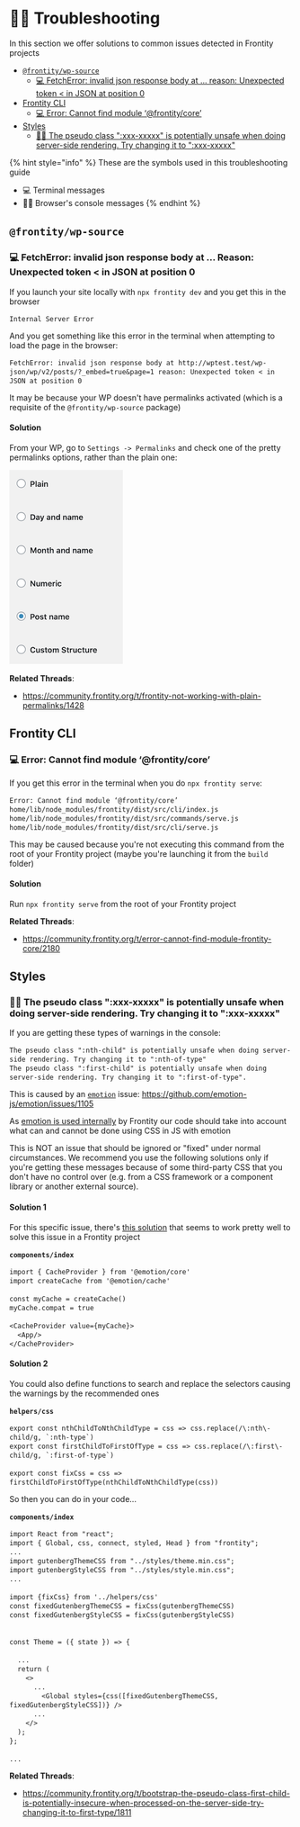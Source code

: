 # 🦸‍♀️ Troubleshooting

In this section we offer solutions to common issues detected in Frontity projects

<!-- toc -->

- [`@frontity/wp-source`](#frontity-wp-source)
  - [💻 FetchError: invalid json response body at ... reason: Unexpected token < in JSON at position 0](#fetcherror-invalid-json-response-body-at-reason-unexpected-token-less-than-in-json-at-position-0)
- [Frontity CLI](#frontity-cli)
  - [💻 Error: Cannot find module ‘@frontity/core’](#error-cannot-find-module-frontity-core)
- [Styles](#styles)
  - [👨‍💻 The pseudo class ":xxx-xxxxx" is potentially unsafe when doing server-side rendering. Try changing it to ":xxx-xxxxx"](#the-pseudo-class-xxx-xxxxx-is-potentially-unsafe-when-doing-server-side-rendering-try-changing-it-to-xxx-xxxxx)

<!-- tocstop -->

{% hint style="info" %}
These are the symbols used in this troubleshooting guide

- 💻 Terminal messages
- 👨‍💻 Browser's console messages
{% endhint %}

## `@frontity/wp-source`

### 💻 FetchError: invalid json response body at ... Reason: Unexpected token < in JSON at position 0

If you launch your site locally with `npx frontity dev` and you get this in the browser

```
Internal Server Error
```

And you get something like this error in the terminal when attempting to load the page in the browser:

```
FetchError: invalid json response body at http://wptest.test/wp-json/wp/v2/posts/?_embed=true&page=1 reason: Unexpected token < in JSON at position 0
```

It may be because your WP doesn't have permalinks activated (which is a requisite of the `@frontity/wp-source` package)

#### Solution

From your WP, go to `Settings -> Permalinks` and check one of the pretty permalinks options, rather than the plain one:

![](./.gitbook/assets/wordpress-permalink-setting.png)

**Related Threads**:

- https://community.frontity.org/t/frontity-not-working-with-plain-permalinks/1428

## Frontity CLI

### 💻 Error: Cannot find module ‘@frontity/core’

If you get this error in the terminal when you do `npx frontity serve`:

```
Error: Cannot find module ‘@frontity/core’
home/lib/node_modules/frontity/dist/src/cli/index.js
home/lib/node_modules/frontity/dist/src/commands/serve.js
home/lib/node_modules/frontity/dist/src/cli/serve.js
```

This may be caused because you're not executing this command from the root of your Frontity project (maybe you're launching it from the `build` folder)

#### Solution

Run `npx frontity serve` from the root of your Frontity project

**Related Threads**:

- https://community.frontity.org/t/error-cannot-find-module-frontity-core/2180

## Styles

### 👨‍💻 The pseudo class ":xxx-xxxxx" is potentially unsafe when doing server-side rendering. Try changing it to ":xxx-xxxxx"

If you are getting these types of warnings in the console:

```
The pseudo class ":nth-child" is potentially unsafe when doing server-side rendering. Try changing it to ":nth-of-type"
The pseudo class ":first-child" is potentially unsafe when doing server-side rendering. Try changing it to ":first-of-type".
```

This is caused by an [`emotion`](https://github.com/emotion-js/emotion) issue: https://github.com/emotion-js/emotion/issues/1105

As [emotion is used internally](https://docs.frontity.org/learning-frontity/styles#emotion-documentation) by Frontity our code should take into account what can and cannot be done using CSS in JS with emotion

This is NOT an issue that should be ignored or "fixed" under normal circumstances. We recommend you use the following solutions only if you're getting these messages because of some third-party CSS that you don't have no control over (e.g. from a CSS framework or a component library or another external source).

#### Solution 1

For this specific issue, there's [this solution](https://github.com/emotion-js/emotion/issues/1105#issuecomment-557726922) that seems to work pretty well to solve this issue in a Frontity project

**`components/index`**

```
import { CacheProvider } from '@emotion/core'
import createCache from '@emotion/cache'

const myCache = createCache()
myCache.compat = true

<CacheProvider value={myCache}>
  <App/>
</CacheProvider>
```

#### Solution 2

You could also define functions to search and replace the selectors causing the warnings by the recommended ones

**`helpers/css`**

```
export const nthChildToNthChildType = css => css.replace(/\:nth\-child/g, `:nth-type`)
export const firstChildToFirstOfType = css => css.replace(/\:first\-child/g, `:first-of-type`)

export const fixCss = css => firstChildToFirstOfType(nthChildToNthChildType(css))
```

So then you can do in your code...

**`components/index`**

```
import React from "react";
import { Global, css, connect, styled, Head } from "frontity";
...
import gutenbergThemeCSS from "../styles/theme.min.css";
import gutenbergStyleCSS from "../styles/style.min.css";
...

import {fixCss} from '../helpers/css'
const fixedGutenbergThemeCSS = fixCss(gutenbergThemeCSS)
const fixedGutenbergStyleCSS = fixCss(gutenbergStyleCSS)


const Theme = ({ state }) => {

  ...
  return (
    <>
      ...
        <Global styles={css([fixedGutenbergThemeCSS, fixedGutenbergStyleCSS])} />
      ...
    </>
  );
};

...
```

**Related Threads**:

- https://community.frontity.org/t/bootstrap-the-pseudo-class-first-child-is-potentially-insecure-when-processed-on-the-server-side-try-changing-it-to-first-type/1811
